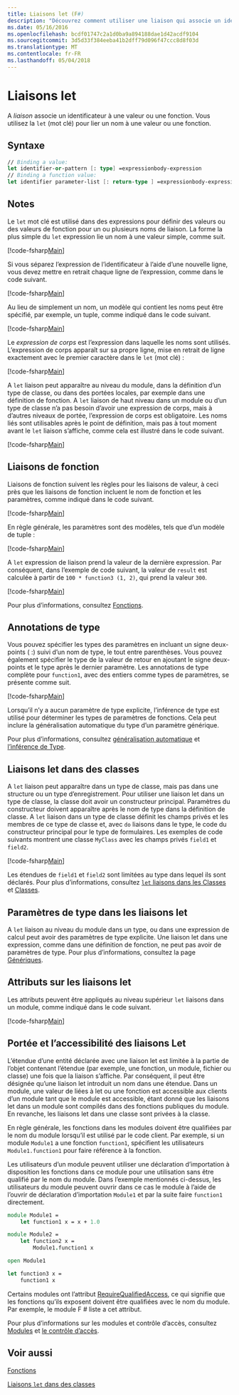 ```yaml
---
title: Liaisons let (F#)
description: "Découvrez comment utiliser une liaison qui associe un identificateur à une valeur ou une fonction ' let' F #."
ms.date: 05/16/2016
ms.openlocfilehash: bcdf01747c2a1d0ba9a894188dae1d42acdf9104
ms.sourcegitcommit: 3d5d33f384eeba41b2dff79d096f47ccc8d8f03d
ms.translationtype: MT
ms.contentlocale: fr-FR
ms.lasthandoff: 05/04/2018
---
```

# <a name="let-bindings"></a>Liaisons let

A *liaison* associe un identificateur à une valeur ou une fonction. Vous utilisez la `let` (mot clé) pour lier un nom à une valeur ou une fonction.

## <a name="syntax"></a>Syntaxe

```fsharp
// Binding a value:
let identifier-or-pattern [: type] =expressionbody-expression
// Binding a function value:
let identifier parameter-list [: return-type ] =expressionbody-expression
```

## <a name="remarks"></a>Notes

Le `let` mot clé est utilisé dans des expressions pour définir des valeurs ou des valeurs de fonction pour un ou plusieurs noms de liaison. La forme la plus simple du `let` expression lie un nom à une valeur simple, comme suit.

[!code-fsharp[Main](../../../../samples/snippets/fsharp/lang-ref-1/snippet1101.fs)]

Si vous séparez l’expression de l’identificateur à l’aide d’une nouvelle ligne, vous devez mettre en retrait chaque ligne de l’expression, comme dans le code suivant.

[!code-fsharp[Main](../../../../samples/snippets/fsharp/lang-ref-1/snippet1102.fs)]

Au lieu de simplement un nom, un modèle qui contient les noms peut être spécifié, par exemple, un tuple, comme indiqué dans le code suivant.

[!code-fsharp[Main](../../../../samples/snippets/fsharp/lang-ref-1/snippet1103.fs)]

Le *expression de corps* est l’expression dans laquelle les noms sont utilisés. L’expression de corps apparaît sur sa propre ligne, mise en retrait de ligne exactement avec le premier caractère dans le `let` (mot clé) :

[!code-fsharp[Main](../../../../samples/snippets/fsharp/lang-ref-1/snippet1104.fs)]

A `let` liaison peut apparaître au niveau du module, dans la définition d’un type de classe, ou dans des portées locales, par exemple dans une définition de fonction. A `let` liaison de haut niveau dans un module ou d’un type de classe n’a pas besoin d’avoir une expression de corps, mais à d’autres niveaux de portée, l’expression de corps est obligatoire. Les noms liés sont utilisables après le point de définition, mais pas à tout moment avant le `let` liaison s’affiche, comme cela est illustré dans le code suivant.

[!code-fsharp[Main](../../../../samples/snippets/fsharp/lang-ref-1/snippet1105.fs)]
    
## <a name="function-bindings"></a>Liaisons de fonction

Liaisons de fonction suivent les règles pour les liaisons de valeur, à ceci près que les liaisons de fonction incluent le nom de fonction et les paramètres, comme indiqué dans le code suivant.

[!code-fsharp[Main](../../../../samples/snippets/fsharp/lang-ref-1/snippet1106.fs)]

En règle générale, les paramètres sont des modèles, tels que d’un modèle de tuple :

[!code-fsharp[Main](../../../../samples/snippets/fsharp/lang-ref-1/snippet1107.fs)]

A `let` expression de liaison prend la valeur de la dernière expression. Par conséquent, dans l’exemple de code suivant, la valeur de `result` est calculée à partir de `100 * function3 (1, 2)`, qui prend la valeur `300`.

[!code-fsharp[Main](../../../../samples/snippets/fsharp/lang-ref-1/snippet1109.fs)]

Pour plus d’informations, consultez [Fonctions](index.md).

## <a name="type-annotations"></a>Annotations de type

Vous pouvez spécifier les types des paramètres en incluant un signe deux-points ( :) suivi d’un nom de type, le tout entre parenthèses. Vous pouvez également spécifier le type de la valeur de retour en ajoutant le signe deux-points et le type après le dernier paramètre. Les annotations de type complète pour `function1`, avec des entiers comme types de paramètres, se présente comme suit.

[!code-fsharp[Main](../../../../samples/snippets/fsharp/lang-ref-1/snippet1108.fs)]

Lorsqu’il n’y a aucun paramètre de type explicite, l’inférence de type est utilisé pour déterminer les types de paramètres de fonctions. Cela peut inclure la généralisation automatique du type d’un paramètre générique.

Pour plus d’informations, consultez [généralisation automatique](../generics/automatic-generalization.md) et [l’inférence de Type](../type-inference.md).

## <a name="let-bindings-in-classes"></a>Liaisons let dans des classes

A `let` liaison peut apparaître dans un type de classe, mais pas dans une structure ou un type d’enregistrement. Pour utiliser une liaison let dans un type de classe, la classe doit avoir un constructeur principal. Paramètres du constructeur doivent apparaître après le nom de type dans la définition de classe. A `let` liaison dans un type de classe définit les champs privés et les membres de ce type de classe et, avec `do` liaisons dans le type, le code du constructeur principal pour le type de formulaires. Les exemples de code suivants montrent une classe `MyClass` avec les champs privés `field1` et `field2`.

[!code-fsharp[Main](../../../../samples/snippets/fsharp/lang-ref-1/snippet1110.fs)]

Les étendues de `field1` et `field2` sont limitées au type dans lequel ils sont déclarés. Pour plus d’informations, consultez [ `let` liaisons dans les Classes](../members/let-bindings-in-classes.md) et [Classes](../classes.md).

## <a name="type-parameters-in-let-bindings"></a>Paramètres de type dans les liaisons let

A `let` liaison au niveau du module dans un type, ou dans une expression de calcul peut avoir des paramètres de type explicite. Une liaison let dans une expression, comme dans une définition de fonction, ne peut pas avoir de paramètres de type. Pour plus d’informations, consultez la page [Génériques](../generics/index.md).

## <a name="attributes-on-let-bindings"></a>Attributs sur les liaisons let

Les attributs peuvent être appliqués au niveau supérieur `let` liaisons dans un module, comme indiqué dans le code suivant.

[!code-fsharp[Main](../../../../samples/snippets/fsharp/lang-ref-1/snippet1111.fs)]
    
## <a name="scope-and-accessibility-of-let-bindings"></a>Portée et l’accessibilité des liaisons Let

L’étendue d’une entité déclarée avec une liaison let est limitée à la partie de l’objet contenant l’étendue (par exemple, une fonction, un module, fichier ou classe) une fois que la liaison s’affiche. Par conséquent, il peut être désignée qu’une liaison let introduit un nom dans une étendue. Dans un module, une valeur de liées à let ou une fonction est accessible aux clients d’un module tant que le module est accessible, étant donné que les liaisons let dans un module sont compilés dans des fonctions publiques du module. En revanche, les liaisons let dans une classe sont privées à la classe.

En règle générale, les fonctions dans les modules doivent être qualifiées par le nom du module lorsqu’il est utilisé par le code client. Par exemple, si un module `Module1` a une fonction `function1`, spécifient les utilisateurs `Module1.function1` pour faire référence à la fonction.

Les utilisateurs d’un module peuvent utiliser une déclaration d’importation à disposition les fonctions dans ce module pour une utilisation sans être qualifié par le nom du module. Dans l’exemple mentionnés ci-dessus, les utilisateurs du module peuvent ouvrir dans ce cas le module à l’aide de l’ouvrir de déclaration d’importation `Module1` et par la suite faire `function1` directement.

```fsharp
module Module1 =
    let function1 x = x + 1.0

module Module2 =
    let function2 x =
        Module1.function1 x

open Module1

let function3 x =
    function1 x
```

Certains modules ont l’attribut [RequireQualifiedAccess](https://msdn.microsoft.com/library/8b9b6ade-0471-4413-ac5d-638cd0de5f15), ce qui signifie que les fonctions qu’ils exposent doivent être qualifiées avec le nom du module. Par exemple, le module F # liste a cet attribut.

Pour plus d’informations sur les modules et contrôle d’accès, consultez [Modules](../modules.md) et [le contrôle d’accès](../access-control.md).

## <a name="see-also"></a>Voir aussi

[Fonctions](index.md)

[Liaisons `let` dans des classes](../members/let-bindings-in-classes.md)
